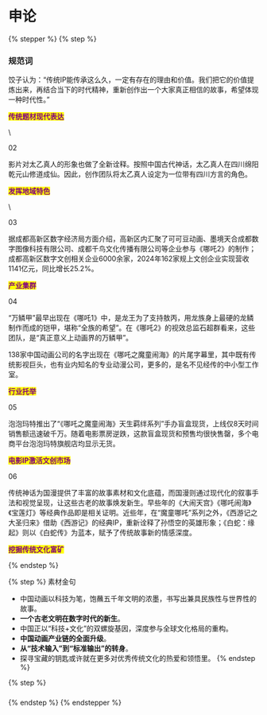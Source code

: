 # 申论



{% stepper %}
{% step %}
### 规范词

饺子认为：“传统IP能传承这么久，一定有存在的理由和价值。我们把它的价值提炼出来，再结合当下的时代精神，重新创作出一个大家真正相信的故事，希望体现一种时代性。”

<mark style="color:purple;">**传统题材现代表达**</mark>

\


02

影片对太乙真人的形象也做了全新诠释。按照中国古代神话，太乙真人在四川绵阳乾元山修道成仙。因此，创作团队将太乙真人设定为一位带有四川方言的角色。

<mark style="color:purple;">**发挥地域特色**</mark>

\


03

据成都高新区数字经济局方面介绍，高新区内汇聚了可可豆动画、墨境天合成都数字图像科技有限公司、成都千鸟文化传播有限公司等企业参与《哪吒2》的制作；成都高新区数字文创相关企业6000余家，2024年162家规上文创企业实现营收1141亿元，同比增长25.2%。

<mark style="color:purple;">**产业集群**</mark>



04

“万鳞甲”最早出现在《哪吒1》中，是龙王为了支持敖丙，用龙族身上最硬的龙鳞制作而成的铠甲，堪称“全族的希望”。在《哪吒2》的视效总监石超群看来，这些团队，是“真正意义上动画界的万鳞甲”。

138家中国动画公司的名字出现在《哪吒之魔童闹海》的片尾字幕里，其中既有传统影视巨头，也有业内知名的专业动漫公司，更多的，是名不见经传的中小型工作室。

<mark style="color:purple;">**行业托举**</mark>



05

泡泡玛特推出了“《哪吒之魔童闹海》天生羁绊系列”手办盲盒现货，上线仅8天时间销售额迅速破千万。随着电影票房逆跌，这款盲盒现货和预售均很快售罄，多个电商平台泡泡玛特旗舰店均显示无货。

<mark style="color:purple;">**电影IP激活文创市场**</mark>



06

传统神话为国漫提供了丰富的故事素材和文化底蕴，而国漫则通过现代化的叙事手法和视觉呈现，让这些古老的故事焕发新生。早些年的《大闹天宫》《哪吒闹海》《宝莲灯》等经典作品即是相关证明。近些年，在“魔童哪吒”系列之外，《西游记之大圣归来》借助《西游记》的经典IP，重新诠释了孙悟空的英雄形象；《白蛇：缘起》则以《白蛇传》为蓝本，赋予了传统故事新的情感深度。

<mark style="color:purple;">**挖掘传统文化富矿**</mark>


{% endstep %}

{% step %}
素材金句

* 中国动画以科技为笔，饱蘸五千年文明的浓墨，书写出兼具民族性与世界性的故事。
* **一个古老文明在数字时代的新生**。
* 中国正以“科技+文化”的双螺旋基因，深度参与全球文化格局的重构。
* **中国动画产业链的全面升级**。
* **从“技术输入”到“标准输出”的转身**。
* 探寻宝藏的钥匙或许就在更多对优秀传统文化的热爱和领悟里。
{% endstep %}

{% step %}
###


{% endstep %}
{% endstepper %}
